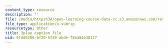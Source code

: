 ```yaml
---
content_type: resource
description: ''
file: /media/https%3A/open-learning-course-data-rc.s3.amazonaws.com/res-18-009-learn-differential-equations-up-close-with-gilbert-strang-and-cleve-moler-fall-2015/6fdd6786bf205f39abdef8ea84e38177_Q_f1vRLAENA.vtt
file_type: application/x-subrip
resourcetype: Other
title: 3play caption file
uid: 6fdd6786-bf20-5f39-abde-f8ea84e38177
---
```

